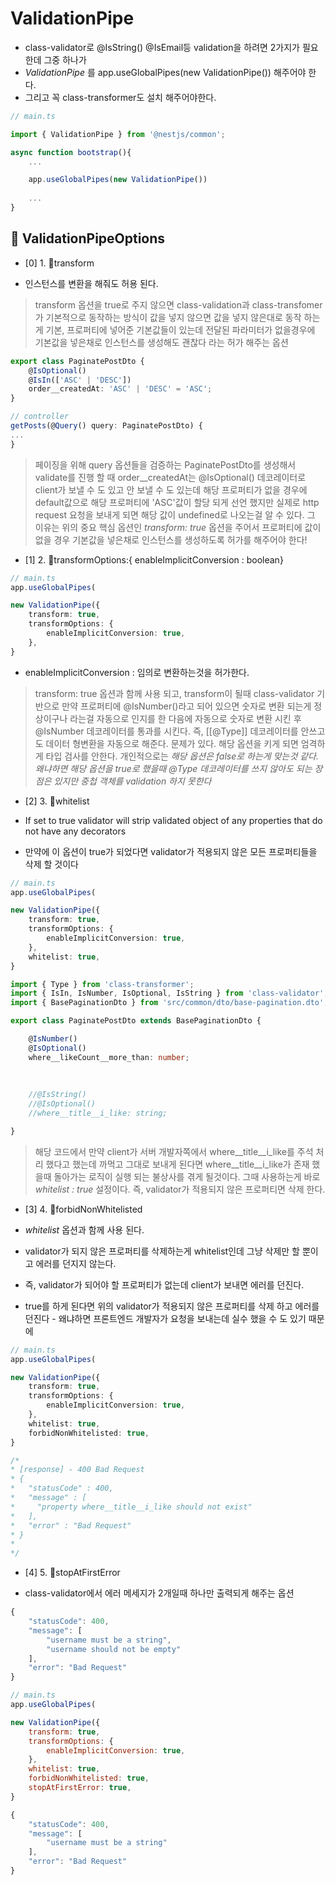 
# ValidationPipe
- class-validator로 @IsString() @IsEmail등 validation을 하려면 2가지가 필요한데 그중 하나가
- *ValidationPipe* 를 app.useGlobalPipes(new ValidationPipe()) 해주어야 한다.
- 그리고 꼭 class-transformer도 설치 해주어야한다.

```typescript
// main.ts

import { ValidationPipe } from '@nestjs/common';

async function bootstrap(){
	...

	app.useGlobalPipes(new ValidationPipe())
	
	...
}
```

## 🍘 ValidationPipeOptions

- [0]  1. transform

- 인스턴스를 변환을 해줘도 허용 된다.

> transform 옵션을 true로 주지 않으면 class-validation과 class-transfomer가 기본적으로 동작하는 방식이 값을 넣지 않으면 값을 넣지 않은대로 동작 하는게 기본, 프로퍼티에 넣어준 기본값들이 있는데 전달된 파라미터가 없을경우에 기본값을 넣은채로 인스턴스를 생성해도 괜찮다 라는 허가 해주는 옵션

```typescript
export class PaginatePostDto {
	@IsOptional()
	@IsIn(['ASC' | 'DESC'])
	order__createdAt: 'ASC' | 'DESC' = 'ASC';
}

// controller
getPosts(@Query() query: PaginatePostDto) {
...
}
```

> 페이징을 위해 query 옵션들을 검증하는 PaginatePostDto를 생성해서 validate를 진행 할 때 order__createdAt는 @IsOptional() 데코레이터로 client가 보낼 수 도 있고 안 보낼 수 도 있는데 해당 프로퍼티가 없을 경우에 default값으로 해당 프로퍼티에 'ASC'값이 할당 되게 선언 했지만 실제로 http request 요청을 보내게 되면 해당 값이 undefined로 나오는걸 알 수 있다. 그 이유는 위의 중요 핵심 옵션인
   *transform: true*  옵션을 주어서 프로퍼티에 값이 없을 경우 기본값을 넣은채로 인스턴스를 생성하도록 허가를 해주어야 한다!



- [1]  2. transformOptions:{ enableImplicitConversion : boolean}

```typescript
// main.ts
app.useGlobalPipes(

new ValidationPipe({
	transform: true, 
	transformOptions: {
		enableImplicitConversion: true,
	},
}
```

- enableImplicitConversion : 임의로 변환하는것을 허가한다.

> transform: true 옵션과 함께 사용 되고, transform이 될때 class-validator 기반으로 만약 프로퍼티에 @IsNumber()라고 되어 있으면 숫자로 변환 되는게 정상이구나 라는걸 자동으로 인지를 한 다음에 자동으로 숫자로 변환 시킨 후 @IsNumber 데코레이터를 통과를 시킨다.
> 즉, [[@Type]] 데코레이터를 안쓰고도 데이터 형변환을 자동으로 해준다.
> 문제가 있다. 해당 옵션을 키게 되면 엄격하게 타입 검사를 안한다. 개인적으로는 *해당 옵션은 false로 하는게 맞는것 같다. 왜냐하면 해당 옵션을 true로 했을때 @Type 데코레이터를 쓰지 않아도 되는 장점은 있지만 중첩 객체를 validation 하지 못한다*  

- [2]  3. whitelist

- If set to true validator will strip validated object of any properties that do not have any decorators
- 만약에 이 옵션이 true가 되었다면 validator가 적용되지 않은 모든 프로퍼티들을 삭제 할 것이다

```typescript
// main.ts
app.useGlobalPipes(

new ValidationPipe({
	transform: true, 
	transformOptions: {
		enableImplicitConversion: true,
	},
	whitelist: true,
}
```


```typescript
import { Type } from 'class-transformer';
import { IsIn, IsNumber, IsOptional, IsString } from 'class-validator';
import { BasePaginationDto } from 'src/common/dto/base-pagination.dto';

export class PaginatePostDto extends BasePaginationDto {

	@IsNumber()
	@IsOptional()
	where__likeCount__more_than: number;
	
	  
	
	//@IsString()
	//@IsOptional()
	//where__title__i_like: string;

}
```

> 해당 코드에서 만약 client가 서버 개발자쪽에서 where__title__i_like를 주석 처리 했다고 했는데 까먹고 그대로 보내게 된다면 where__title__i_like가 존재 했을때 돌아가는 로직이 실행 되는 불상사를 겪게 될것이다.
> 그때 사용하는게 바로 *whitelist : true*  설정이다. 즉, validator가 적용되지 않은 프로퍼티면 삭제 한다.


- [3]  4. forbidNonWhitelisted

- *whitelist* 옵션과 함께 사용 된다.
- validator가 되지 않은 프로퍼티를 삭제하는게 whitelist인데 그냥 삭제만 할 뿐이고 에러를 던지지 않는다.
- 즉, validator가 되어야 할 프로퍼티가 없는데 client가 보내면 에러를 던진다.
- true를 하게 된다면 위의 validator가 적용되지 않은 프로퍼티를 삭제 하고 에러를 던진다 - 왜냐하면 프론트엔드 개발자가 요청을 보내는데 실수 했을 수 도 있기 때문에

```typescript
// main.ts
app.useGlobalPipes(

new ValidationPipe({
	transform: true, 
	transformOptions: {
		enableImplicitConversion: true,
	},
	whitelist: true,
	forbidNonWhitelisted: true,
}

/*
* [response] - 400 Bad Request
* {
*   "statusCode" : 400,
*   "message" : [
*     "property where__title__i_like should not exist"
*   ],
*   "error" : "Bad Request"
* }
*
*/
```



- [4]  5. stopAtFirstError

- class-validator에서 에러 메세지가 2개일때 하나만 출력되게 해주는 옵션

```typescript
{
    "statusCode": 400,
    "message": [
        "username must be a string",
        "username should not be empty"
    ],
    "error": "Bad Request"
}
```

```javascript
// main.ts
app.useGlobalPipes(

new ValidationPipe({
	transform: true, 
	transformOptions: {
		enableImplicitConversion: true,
	},
	whitelist: true,
	forbidNonWhitelisted: true,
	stopAtFirstError: true,
}
```

```javascript
{
    "statusCode": 400,
    "message": [
        "username must be a string"
    ],
    "error": "Bad Request"
}
```








